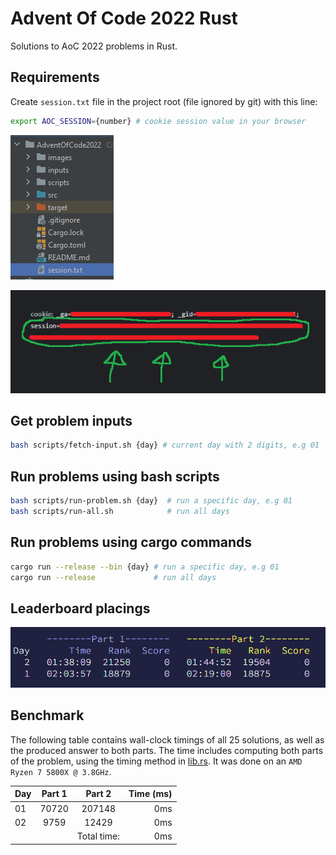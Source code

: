 # Advent Of Code 2022 Rust
Solutions to AoC 2022 problems in Rust.

## Requirements
Create ``session.txt`` file in the project root (file ignored by git) with this line:

```sh
export AOC_SESSION={number} # cookie session value in your browser
```

![files](./images/files.png)

![session](./images/session.png)

## Get problem inputs
```sh
bash scripts/fetch-input.sh {day} # current day with 2 digits, e.g 01
```

## Run problems using bash scripts
```sh
bash scripts/run-problem.sh {day}  # run a specific day, e.g 01
bash scripts/run-all.sh            # run all days
```

## Run problems using cargo commands
```sh
cargo run --release --bin {day} # run a specific day, e.g 01
cargo run --release             # run all days
```

## Leaderboard placings

![leaderboard](./images/leaderboard.png)

## Benchmark
The following table contains wall-clock timings of all 25 solutions, as well as the produced answer to both parts. The time includes computing both parts of the problem, using the timing method in [lib.rs](src/lib.rs). It was done on an `AMD Ryzen 7 5800X @ 3.8GHz`.

| Day | Part 1 |   Part 2    | Time (ms) |
|:----|:------:|:-----------:|----------:|
| 01  | 70720  |   207148    |       0ms |
| 02  |  9759  |    12429    |       0ms |
|     |        | Total time: |       0ms |